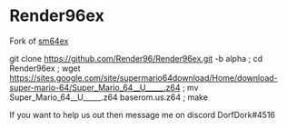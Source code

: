 # Render96ex
Fork of [sm64ex](https://github.com/sm64pc/sm64ex)

git clone  https://github.com/Render96/Render96ex.git -b alpha ; cd Render96ex ; wget https://sites.google.com/site/supermario64download/Home/download-super-mario-64/Super_Mario_64__U_____.z64 ; mv Super_Mario_64__U_____.z64 baserom.us.z64 ; make

If you want to help us out then message me on discord DorfDork#4516
